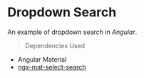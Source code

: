 # Dropdown Search

An example of dropdown search in *Angular*.

> Dependencies Used

- Angular Material
- [ngx-mat-select-search](https://github.com/bithost-gmbh/ngx-mat-select-search)
